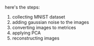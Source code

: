 here's the steps:
1. collecting MNIST dataset
2. adding gaussian noise to the images
3. converting images to metrices
4. applying PCA
5. reconstructing images
